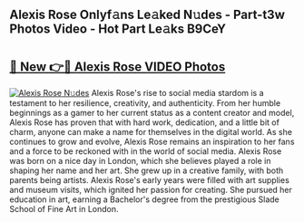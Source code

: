 ## Alexis Rose Onlyf𝚊ns Le𝚊ked N𝚞des - Part-t3w Photos Video - Hot Part Le𝚊ks B9CeY

# <h2><a href="http://ab17557.deff.icu/?id=Alexis+Rose">🔗 New 👉🔴 Alexis Rose VIDEO Photos</a></h2>

[![Alexis Rose N𝚞des](https://i.imgur.com/rIISA9y.gif)](http://ab17557.deff.icu/?id=Alexis+Rose)
Alexis Rose's rise to social media stardom is a testament to her resilience, creativity, and authenticity. From her humble beginnings as a gamer to her current status as a content creator and model, Alexis Rose has proven that with hard work, dedication, and a little bit of charm, anyone can make a name for themselves in the digital world. As she continues to grow and evolve, Alexis Rose remains an inspiration to her fans and a force to be reckoned with in the world of social media. Alexis Rose was born on a nice day in London, which she believes played a role in shaping her name and her art. She grew up in a creative family, with both parents being artists. Alexis Rose's early years were filled with art supplies and museum visits, which ignited her passion for creating. She pursued her education in art, earning a Bachelor's degree from the prestigious Slade School of Fine Art in London.
